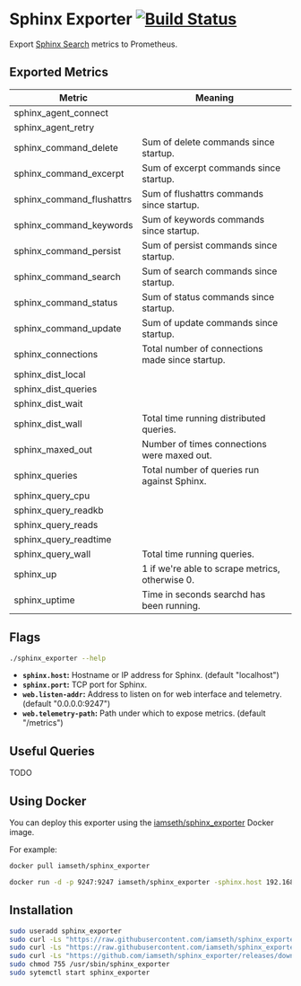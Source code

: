 # Sphinx Exporter [![Build Status](https://travis-ci.org/iamseth/sphinx_exporter.svg)](https://travis-ci.org/iamseth/sphinx_exporter.svg)


Export [Sphinx Search](http://sphinxsearch.com/) metrics to Prometheus.

## Exported Metrics

|Metric|Meaning|
|------|------|
|sphinx_agent_connect||
|sphinx_agent_retry||
|sphinx_command_delete|Sum of delete commands since startup.|
|sphinx_command_excerpt|Sum of excerpt commands since startup.|
|sphinx_command_flushattrs|Sum of flushattrs commands since startup.|
|sphinx_command_keywords|Sum of keywords commands since startup.|
|sphinx_command_persist|Sum of persist commands since startup.|
|sphinx_command_search|Sum of search commands since startup.|
|sphinx_command_status|Sum of status commands since startup.|
|sphinx_command_update|Sum of update commands since startup.|
|sphinx_connections|Total number of connections made since startup.|
|sphinx_dist_local||
|sphinx_dist_queries||
|sphinx_dist_wait||
|sphinx_dist_wall|Total time running distributed queries.|
|sphinx_maxed_out|Number of times connections were maxed out.|
|sphinx_queries|Total number of queries run against Sphinx.|
|sphinx_query_cpu||
|sphinx_query_readkb||
|sphinx_query_reads||
|sphinx_query_readtime||
|sphinx_query_wall|Total time running queries.|
|sphinx_up|1 if we're able to scrape metrics, otherwise 0.|
|sphinx_uptime|Time in seconds searchd has been running.|

## Flags

```bash
./sphinx_exporter --help
```

* __`sphinx.host`:__ Hostname or IP address for Sphinx. (default "localhost")
* __`sphinx.port`:__ TCP port for Sphinx.
* __`web.listen-addr`:__ Address to listen on for web interface and telemetry. (default "0.0.0.0:9247")
* __`web.telemetry-path`:__ Path under which to expose metrics. (default "/metrics")

## Useful Queries

TODO

## Using Docker

You can deploy this exporter using the [iamseth/sphinx_exporter](https://registry.hub.docker.com/u/iamseth/sphinx_exporter) Docker image.

For example:

```bash
docker pull iamseth/sphinx_exporter

docker run -d -p 9247:9247 iamseth/sphinx_exporter -sphinx.host 192.168.1.100
```

## Installation

```bash
sudo useradd sphinx_exporter
sudo curl -Ls "https://raw.githubusercontent.com/iamseth/sphinx_exporter/master/examples/systemd/sphinx_exporter.service" -o /etc/systemd/system/sphinx_exporter.service
sudo curl -Ls "https://raw.githubusercontent.com/iamseth/sphinx_exporter/master/examples/systemd/sysconfig.sphinx_exporter" -o /etc/sysconfig/sphinx_exporter
sudo curl -Ls "https://github.com/iamseth/sphinx_exporter/releases/download/0.0.2/sphinx_exporter.linux-amd64" -o /usr/sbin/sphinx_exporter
sudo chmod 755 /usr/sbin/sphinx_exporter
sudo sytemctl start sphinx_exporter
```
